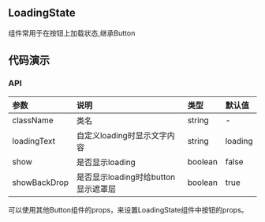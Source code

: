 ## LoadingState

 组件常用于在按钮上加载状态,继承Button

## 代码演示

### API

|参数|说明|类型|默认值|
|:--|:---|:--|:---|
|className|类名|string|-|
|loadingText|自定义loading时显示文字内容|string|loading|
|show|是否显示loading|boolean|false|
|showBackDrop|是否显示loading时给button显示遮罩层|boolean|true|

可以使用其他Button组件的props，来设置LoadingState组件中按钮的props。





